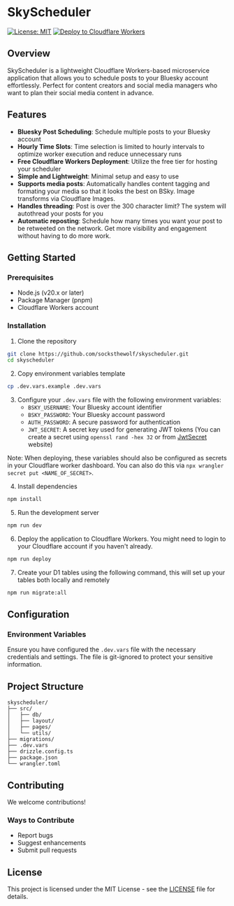 # SkyScheduler

[![License: MIT](https://img.shields.io/badge/License-MIT-yellow.svg)](https://opensource.org/licenses/MIT)
[![Deploy to Cloudflare Workers](https://img.shields.io/badge/deploy-cloudflare_workers-F38020?logo=cloudflareworkers)](https://deploy.workers.cloudflare.com/?url=https://github.com/socksthewolf/skyscheduler)

## Overview

SkyScheduler is a lightweight Cloudflare Workers-based microservice application that allows you to schedule posts to your Bluesky account effortlessly. Perfect for content creators and social media managers who want to plan their social media content in advance.

## Features

- **Bluesky Post Scheduling**: Schedule multiple posts to your Bluesky account
- **Hourly Time Slots**: Time selection is limited to hourly intervals to optimize worker execution and reduce unnecessary runs
- **Free Cloudflare Workers Deployment**: Utilize the free tier for hosting your scheduler
- **Simple and Lightweight**: Minimal setup and easy to use
- **Supports media posts**: Automatically handles content tagging and formating your media so that it looks the best on BSky. Image transforms via Cloudflare Images.
- **Handles threading**: Post is over the 300 character limit? The system will autothread your posts for you
- **Automatic reposting**: Schedule how many times you want your post to be retweeted on the network. Get more visibility and engagement without having to do more work.

## Getting Started

### Prerequisites

- Node.js (v20.x or later)
- Package Manager (pnpm)
- Cloudflare Workers account

### Installation

1. Clone the repository
```bash
git clone https://github.com/socksthewolf/skyscheduler.git
cd skyscheduler
```

2. Copy environment variables template
```bash
cp .dev.vars.example .dev.vars
```

3. Configure your `.dev.vars` file with the following environment variables:
   - `BSKY_USERNAME`: Your Bluesky account identifier
   - `BSKY_PASSWORD`: Your Bluesky account password
   - `AUTH_PASSWORD`: A secure password for authentication
   - `JWT_SECRET`: A secret key used for generating JWT tokens (You can create a secret using `openssl rand -hex 32` or from [JwtSecret](https://jwtsecret.com/generate) website)

Note: When deploying, these variables should also be configured as secrets in your Cloudflare worker dashboard. You can also do this via `npx wrangler secret put <NAME_OF_SECRET>`.

4. Install dependencies
```bash
npm install
```

5. Run the development server
```bash
npm run dev
```

6. Deploy the application to Cloudflare Workers. You might need to login to your Cloudflare account if you haven't already.
```bash
npm run deploy
```

7. Create your D1 tables using the following command, this will set up your tables both locally and remotely
```bash
npm run migrate:all
```

## Configuration

### Environment Variables

Ensure you have configured the `.dev.vars` file with the necessary credentials and settings. The file is git-ignored to protect your sensitive information.

## Project Structure

```
skyscheduler/
├── src/
│   ├── db/
│   ├── layout/
│   ├── pages/
│   └── utils/
├── migrations/
├── .dev.vars
├── drizzle.config.ts
├── package.json
└── wrangler.toml
```

## Contributing

We welcome contributions!

### Ways to Contribute

- Report bugs
- Suggest enhancements
- Submit pull requests

## License

This project is licensed under the MIT License - see the [LICENSE](LICENSE) file for details.
